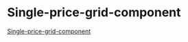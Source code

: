 # Single-price-grid-component

[Single-price-grid-component](https://www.frontendmentor.io/challenges/single-price-grid-component-5ce41129d0ff452fec5abbbc)
